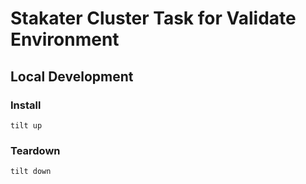 # Stakater Cluster Task for Validate Environment

## Local Development

### Install

```
tilt up
```

### Teardown

```
tilt down
```
